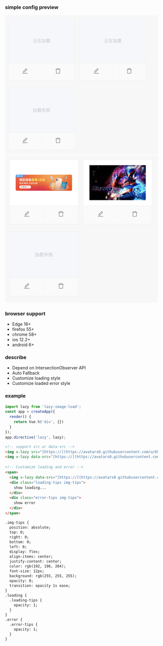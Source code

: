 ### simple config preview
![](https://raw.githubusercontent.com/yenkos/PicGo/main/img/%E6%88%AA%E5%B1%8F2021-01-04%20%E4%B8%8B%E5%8D%889.20.16.png)
![](https://raw.githubusercontent.com/yenkos/PicGo/main/img/%E6%88%AA%E5%B1%8F2021-01-04%20%E4%B8%8B%E5%8D%889.20.46.png)

### browser support
- Edge 16+
- firefox 55+
- chrome 58+
- ios 12.2+
- android 6+

### describe
- Depend on IntersectionObserver API
- Auto Fallback
- Customize loading style
- Customize loaded error style

### example
```Javascript
import lazy from 'lazy-image-load';
const app = createApp({
  render() {
    return Vue.h('div', {})
  }
});
app.directive('lazy', lazy);

```

```html
<!-- support src or data-src -->
<img v-lazy src="[https://](https://avatars0.githubusercontent.com/u/69024391?s=60&v=4)">
<img v-lazy data-src="[https://](https://avatars0.githubusercontent.com/u/69024391?s=60&v=4)">

<!-- Customize loading and error -->
<span>
  <img v-lazy data-src="[https://](https://avatars0.githubusercontent.com/u/69024391?s=60&v=4)">
  <div class="loading-tips img-tips">
    show loading...
  </div>
  <div class="error-tips img-tips">
    show error
  </div>
</span>
```

```less
.img-tips {
  position: absolute;
  top: 0;
  right: 0;
  bottom: 0;
  left: 0;
  display: flex;
  align-items: center;
  justify-content: center;
  color: rgb(192, 196, 204);
  font-size: 12px;
  background: rgb(255, 255, 255);
  opacity: 0;
  transition: opacity 1s ease;
}
.loading {
  .loading-tips {
    opacity: 1;
  }
}
.error {
  .error-tips {
    opacity: 1;
  }
}
```